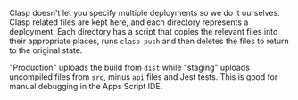 Clasp doesn't let you specify multiple deployments so we do it ourselves. Clasp related files are kept here, and each
directory represents a deployment. Each directory has a script that copies the relevant files into their appropriate
places, runs `clasp push` and then deletes the files to return to the original state.

"Production" uploads the build from `dist` while "staging" uploads uncompiled files from `src`, minus `api` files and
Jest tests.  This is good for manual debugging in the Apps Script IDE.